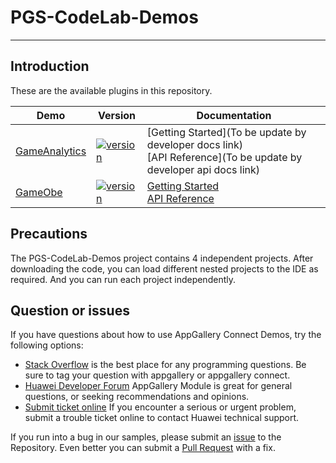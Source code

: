 # PGS-CodeLab-Demos
***
## Introduction
These are the available plugins in this repository.

| Demo | Version | Documentation |
|--------|-----|-----|
| [GameAnalytics](./GameAnalytics) | [![version](https://img.shields.io/badge/Release-1.1.1.300-yellow)](./GameAnalytics) | [Getting Started](To be update by developer docs link) <br/> [API Reference](To be update by developer  api docs link) |
| [GameObe](./GameObe) | [![version](https://img.shields.io/badge/Release-1.1.8.300-yellow)](./GameObe) | [Getting Started](https://developer.huawei.com/consumer/cn/doc/development/AppGallery-connect-Guides/gameobe-introduction-0000001185429290) <br/> [API Reference](https://developer.huawei.com/consumer/cn/doc/development/AppGallery-connect-References/gameobe-overview-js-0000001237750607) |
## Precautions
The PGS-CodeLab-Demos project contains 4 independent projects. After downloading the code, you can load different nested projects to the IDE as required. And you can run each project independently.

## Question or issues
If you have questions about how to use AppGallery Connect Demos, try the following options:  
* [Stack Overflow](https://stackoverflow.com/questions/tagged/appgallery) is the best place for any programming questions. Be sure to tag your question with appgallery or appgallery connect.  
* [Huawei Developer Forum](https://forums.developer.huawei.com/forumPortal/en/home?fid=0101188387844930001) AppGallery Module is great for general questions, or seeking recommendations and opinions.
* [Submit ticket online](https://developer.huawei.com/consumer/en/support/feedback/#/) If you encounter a serious or urgent problem, submit a trouble ticket online to contact Huawei technical support.

If you run into a bug in our samples, please submit an [issue](https://github.com/AppGalleryConnect/agc-GameOBE-demos/issues) to the Repository. Even better you can submit a [Pull Request](https://github.com/AppGalleryConnect/agc-GameOBE-demos/pulls) with a fix.
